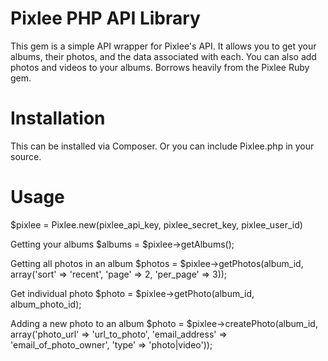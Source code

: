 Pixlee PHP API Library
=================
This gem is a simple API wrapper for Pixlee's API. It allows you to get your albums, their photos, and the data associated with each. You can also add photos and videos to your albums. Borrows heavily from the Pixlee Ruby gem.


Installation
=================
This can be installed via Composer. Or you can include Pixlee.php in your source.

Usage
==================
$pixlee = Pixlee.new(pixlee_api_key, pixlee_secret_key, pixlee_user_id)

Getting  your albums
$albums = $pixlee->getAlbums();

Getting all photos in an album
$photos = $pixlee->getPhotos(album_id, array('sort' => 'recent', 'page' => 2, 'per_page' => 3));

Get individual photo
$photo 	=	$pixlee->getPhoto(album_id, album_photo_id);

Adding a new photo to an album
$photo = $pixlee->createPhoto(album_id, array('photo_url' => 'url_to_photo', 'email_address' => 'email_of_photo_owner', 'type' => 'photo|video'));